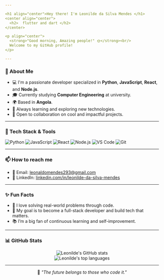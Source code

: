 ```yaml
---

<h1 align="center">Hey there! I'm Leonilde da Silva Mendes </h1>
<center align="center">
  <h2>  flutter and dart </h2>
</center>

<p align="center">
  <strong>"Good morning, Amazing people!" 🌞</strong><br/>
  Welcome to my GitHub profile!
</p>

---
```


### 🧠 About Me

* 💻 I'm a passionate developer specialized in **Python**, **JavaScript**, **React**, and **Node.js**.
* 🎓 Currently studying **Computer Engineering** at university.
* 🌍 Based in **Angola**.
* 🌱 Always learning and exploring new technologies.
* 🤝 Open to collaboration on cool and impactful projects.

---

### 🚀 Tech Stack & Tools

![Python](https://img.shields.io/badge/-Python-3776AB?style=for-the-badge\&logo=python\&logoColor=white)
![JavaScript](https://img.shields.io/badge/-JavaScript-F7DF1E?style=for-the-badge\&logo=javascript\&logoColor=black)
![React](https://img.shields.io/badge/-React-61DAFB?style=for-the-badge\&logo=react\&logoColor=black)
![Node.js](https://img.shields.io/badge/-Node.js-339933?style=for-the-badge\&logo=node.js\&logoColor=white)
![VS Code](https://img.shields.io/badge/-VSCode-007ACC?style=for-the-badge\&logo=visual-studio-code\&logoColor=white)
![Git](https://img.shields.io/badge/-Git-F05032?style=for-the-badge\&logo=git\&logoColor=white)

---

### 📫 How to reach me

* 📧 Email: [leonaldomendes293@gmail.com](mailto:leonaldomendes293@gmail.com)
* 💼 LinkedIn: [linkedin.com/in/leonilde-da-silva-mendes](https://www.linkedin.com/in/leonilde-da-silva-mendes)

---

### ✨ Fun Facts

* 🧩 I love solving real-world problems through code.
* 🎯 My goal is to become a full-stack developer and build tech that matters.
* 📚 I’m a big fan of continuous learning and self-improvement.

---

### 📊 GitHub Stats

<p align="center">
  <img src="https://github-readme-stats.vercel.app/api?username=leonildemendes&show_icons=true&theme=tokyonight" alt="Leonilde's GitHub stats" />
  <br/>
  <img src="https://github-readme-stats.vercel.app/api/top-langs/?username=leonildemendes&layout=compact&theme=tokyonight" alt="Leonilde's top languages" />
</p>

---

<p align="center">
  💬 <i>"The future belongs to those who code it."</i>
</p>
